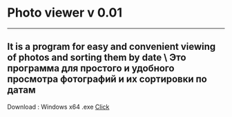 #                               Photo viewer v 0.01
____________________________________________________
It is a program for easy and convenient viewing of photos and sorting them by date \ Это программа для простого и удобного просмотра фотографий и их сортировки по датам
----------------------------------------------------
Download :
Windows x64 .exe [Click](https://drive.google.com/file/d/10cDo4WpLkW9RKd1Mm_C38OUJmG2TZ9qr/view?usp=sharing)
